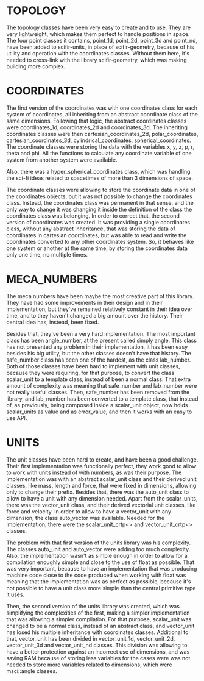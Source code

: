 # TOPOLOGY
The topology classes have been very easy to create and to use. They are very lightweight, which makes them perfect to handle positions in space. The four point classes it contains, point_1d, point_2d, point_3d and point_nd, have been added to scifir-units, in place of scifir-geometry, because of his utility and operation with the coordinates classes. Without them here, it's needed to cross-link with the library scifir-geometry, which was making building more complex.

# COORDINATES
The first version of the coordinates was with one coordinates class for each system of coordinates, all inheriting from an abstract coordinate class of the same dimensions. Following that logic, the abstract coordinates classes were coordinates_1d, coordinates_2d and coordinates_3d. The inheriting coordinates classes were then cartesian_coordinates_2d, polar_coordinates, cartesian_coordinates_3d, cylindrical_coordinates, spherical_coordinates. The coordinate classes were storing the data with the variables x, y, z, p, r, theta and phi. All the functions to calculate any coordinate variable of one system from another system were available.

Also, there was a hyper_spherical_coordinates class, which was handling the sci-fi ideas related to spacetimes of more than 3 dimensions of space.

The coordinate classes were allowing to store the coordinate data in one of the coordinates objects, but it was not possible to change the coordinates class. Instead, the coordinates class was permanent in that sense, and the only way to change it was changing it inside the definition of the class the coordinates class was belonging. In order to correct that, the second version of coordinates was created. It was providing a single coordinates class, without any abstract inheritance, that was storing the data of coordinates in cartesian coordinates, but was able to read and write the coordinates converted to any other coordinates system. So, it behaves like one system or another at the same time, by storing the coordinates data only one time, no multiple times.

# MECA_NUMBERS
The meca numbers have been maybe the most creative part of this library. They have had some improvements in their design and in their implementation, but they've remained relatively constant in their idea over time, and to they haven't changed a big amount over the history. Their central idea has, instead, been fixed.

Besides that, they've been a very hard implementation. The most important class has been angle_number, at the present called simply angle. This class has not presented any problem in their implementation, it has been easy besides his big utility, but the other classes doesn't have that history. The safe_number class has been one of the hardest, as the class lab_number. Both of those classes have been hard to implement with unit classes, because they were requiring, for that purpose, to convert the class scalar_unit to a template class, instead of been a normal class. That extra amount of complexity was meaning that safe_number and lab_number were not really useful classes. Then, safe_number has been removed from the library, and lab_number has been converted to a template class, that instead of, as previously, being composed inside a scalar_unit object, now holds scalar_units as value and as error_value, and then it works with an easy to use API.

# UNITS
The unit classes have been hard to create, and have been a good challenge. Their first implementation was functionally perfect, they work good to allow to work with units instead of with numbers, as was their purpose. The implementation was with an abstract scalar_unit class and their derived unit classes, like mass, length and force, that were fixed in dimensions, allowing only to change their prefix. Besides that, there was the auto_unit class to allow to have a unit with any dimension needed. Apart from the scalar_units, there was the vector_unit class, and their derived vectorial unit classes, like force and velocity. In order to allow to have a vector_unit with any dimension, the class auto_vector was available. Needed for the implementation, there were the scalar_unit_crtp<> and vector_unit_crtp<> classes.

The problem with that first version of the units library was his complexity. The classes auto_unit and auto_vector were adding too much complexity. Also, the implementation wasn't as simple enough in order to allow for a compilation enoughly simple and close to the use of float as possible. That was very important, because to have an implementation that was producing machine code close to the code produced when working with float was meaning that the implementation was as perfect as possible, because it's not possible to have a unit class more simple than the central primitive type it uses.

Then, the second version of the units library was created, which was simplifying the complexities of the first, making a simpler implementation that was allowing a simpler compilation. For that purpose, scalar_unit was changed to be a normal class, instead of an abstract class, and vector_unit has losed his multiple inheritance with coordinates classes. Additional to that, vector_unit has been divided in vector_unit_1d, vector_unit_2d, vector_unit_3d and vector_unit_nd classes. This division was allowing to have a better protection against an incorrect use of dimensions, and was saving RAM because of storing less variables for the cases were was not needed to store more variables related to dimensions, which were msci::angle classes.
